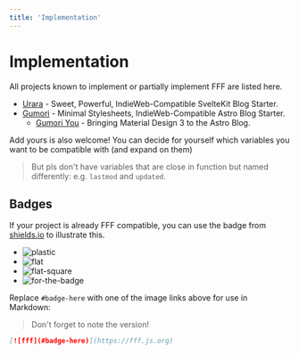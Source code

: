 ```yaml
---
title: 'Implementation'
---
```


# Implementation

All projects known to implement or partially implement FFF are listed here.

- [Urara](https://github.com/importantimport/urara) - Sweet, Powerful, IndieWeb-Compatible SvelteKit Blog Starter.
- [Gumori](https://github.com/importantimport/gumori) - Minimal Stylesheets, IndieWeb-Compatible Astro Blog Starter.
  - [Gumori You](https://github.com/importantimport/gumori-you) - Bringing Material Design 3 to the Astro Blog.

Add yours is also welcome! You can decide for yourself which variables you want to be compatible with (and expand on them)

> But pls don't have variables that are close in function but named differently: e.g. `lastmod` and `updated`.

## Badges

If your project is already FFF compatible,
you can use the badge from [shields.io](https://shields.io) to illustrate this.

<script setup>
  import { version as packageVersion } from '../package.json'
  const version = packageVersion.split('.').slice(0,2).map((n, i) => i === 1 && /[a-z]/i.test(packageVersion) ? n - 1 : n ).join('.')
</script>

<ul>
  <li><img :src="`https://img.shields.io/badge/%F0%9F%8C%9F%20F%20F%20F-${version}-yellow?style=plastic`" alt="plastic"></li>
  <li><img :src="`https://img.shields.io/badge/%F0%9F%8C%9F%20F%20F%20F-${version}-yellow?style=flat`" alt="flat"></li>
  <li><img :src="`https://img.shields.io/badge/%F0%9F%8C%9F%20F%20F%20F-${version}-yellow?style=flat-square`" alt="flat-square"></li>
  <li><img :src="`https://img.shields.io/badge/%F0%9F%8C%9F%20F%20F%20F-${version}-yellow?style=for-the-badge`" alt="for-the-badge"></li>
</ul>

Replace `#badge-here` with one of the image links above for use in Markdown:

> Don't forget to note the version!

```md
[![fff](#badge-here)](https://fff.js.org)
```

